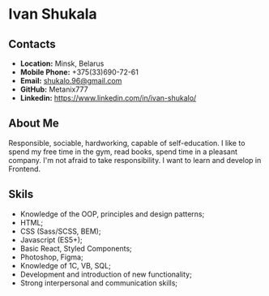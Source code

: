 # Ivan Shukala

## Contacts

-   **Location:** Minsk, Belarus
-   **Mobile Phone:** +375(33)690-72-61
-   **Email:** shukalo.96@gmail.com
-   **GitHub:** Metanix777
-   **Linkedin:** https://www.linkedin.com/in/ivan-shukalo/

## About Me

Responsible, sociable, hardworking, capable of self-education. I like to spend my free time in the gym, read books, spend time in a pleasant company.
I'm not afraid to take responsibility. I want to learn and develop in Frontend.

## Skils

-   Knowledge of the OOP, principles and design patterns;
-   HTML;
-   CSS (Sass/SCSS, BEM);
-   Javascript (ES5+);
-   Basic React, Styled Components;
-   Photoshop, Figma;
-   Knowledge of 1C, VB, SQL;
-   Development and introduction of new functionality;
-   Strong interpersonal and communication skills;
